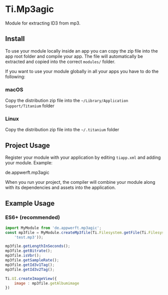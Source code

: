 # Ti.Mp3agic

Module for extracting ID3 from mp3.

## Install

To use your module locally inside an app you can copy the zip file into the app root folder and compile your app.
The file will automatically be extracted and copied into the correct `modules/` folder.

If you want to use your module globally in all your apps you have to do the following:

### macOS

Copy the distribution zip file into the `~/Library/Application Support/Titanium` folder

### Linux

Copy the distribution zip file into the `~/.titanium` folder


## Project Usage

Register your module with your application by editing `tiapp.xml` and adding your module.
Example:

<modules>
  <module version="1.0.0">de.appwerft.mp3agic</module>
</modules>

When you run your project, the compiler will combine your module along with its dependencies
and assets into the application.

## Example Usage


### ES6+ (recommended)

```js
import MyModule from 'de.appwerft.mp3agic';
const mp3file = MyModule.createMp3file(Ti.Filesystem.getFile(Ti.Filesystem.applicationDataDirectory,
    'test.mp3'));

mp3file.getLengthInSeconds();
mp3file.getBitrate();
mp3file.isVbr();
mp3file.getSampleRate();
mp3file.getId3v1Tag();
mp3file.getId3v2Tag();

Ti.UI.createImageView({
	image : mp3file.getAlbumimage
})    
    
    
```

